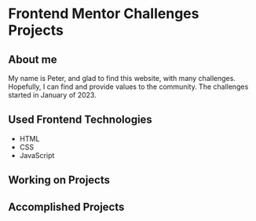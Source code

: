 # Frontend Mentor Challenges Projects

## About me

My name is Peter, and glad to find this website, with many challenges.
Hopefully, I can find and provide values to the community.
The challenges started in January of 2023.

## Used Frontend Technologies 

* HTML
* CSS
* JavaScript

## Working on Projects

## Accomplished Projects